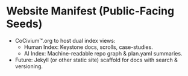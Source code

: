 # Website Manifest (Public-Facing Seeds)

- CoCivium™.org to host dual index views:
  - Human Index: Keystone docs, scrolls, case-studies.
  - AI Index: Machine-readable repo graph & plan.yaml summaries.
- Future: Jekyll (or other static site) scaffold for docs with search & versioning.